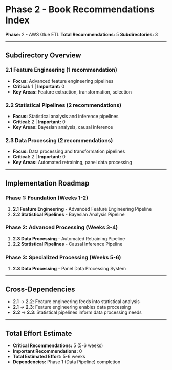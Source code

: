 # Phase 2 - Book Recommendations Index

**Phase:** 2 - AWS Glue ETL
**Total Recommendations:** 5
**Subdirectories:** 3

---

## Subdirectory Overview

### 2.1 Feature Engineering (1 recommendation)
- **Focus:** Advanced feature engineering pipelines
- **Critical:** 1 | **Important:** 0
- **Key Areas:** Feature extraction, transformation, selection

### 2.2 Statistical Pipelines (2 recommendations)
- **Focus:** Statistical analysis and inference pipelines
- **Critical:** 2 | **Important:** 0
- **Key Areas:** Bayesian analysis, causal inference

### 2.3 Data Processing (2 recommendations)
- **Focus:** Data processing and transformation pipelines
- **Critical:** 2 | **Important:** 0
- **Key Areas:** Automated retraining, panel data processing

---

## Implementation Roadmap

### Phase 1: Foundation (Weeks 1-2)
1. **2.1 Feature Engineering** - Advanced Feature Engineering Pipeline
2. **2.2 Statistical Pipelines** - Bayesian Analysis Pipeline

### Phase 2: Advanced Processing (Weeks 3-4)
1. **2.3 Data Processing** - Automated Retraining Pipeline
2. **2.2 Statistical Pipelines** - Causal Inference Pipeline

### Phase 3: Specialized Processing (Weeks 5-6)
1. **2.3 Data Processing** - Panel Data Processing System

---

## Cross-Dependencies

- **2.1** → **2.2**: Feature engineering feeds into statistical analysis
- **2.1** → **2.3**: Feature engineering enables data processing
- **2.2** → **2.3**: Statistical pipelines inform data processing needs

---

## Total Effort Estimate

- **Critical Recommendations:** 5 (5-6 weeks)
- **Important Recommendations:** 0
- **Total Estimated Effort:** 5-6 weeks
- **Dependencies:** Phase 1 (Data Pipeline) completion




